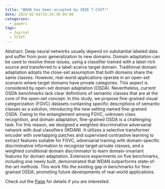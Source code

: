 ```yaml
---
title: "WDAN has been accepted by IEEE T-CSVT!"
date: 2023-02-01T15:34:30-04:00
categories:
  - papers
tags:
  - Journal
  - TCSVT
---
```


Abstract:
Deep neural networks usually depend on substantial labeled data and suffer from poor generalization to new domains. Domain adaptation can be used to resolve these issues, using a classifier trained with a label-rich source and transferred to a label-scarce target domain. Traditional domain adaptation adopts the close-set assumption that both domains share the same classes. However, real-world applications operate in an open-set scenario where target domains have private categories. This aspect is considered by open-set domain adaptation (OSDA). Nevertheless, current OSDA benchmarks lack clear definitions of semantic classes that are at the core of the open-set concept. In this study, we propose fine-grained visual categorization (FGVC) datasets containing specific descriptions of semantic classes as a solution, introducing the new setting named fine-grained OSDA. Owing to the entanglement among FGVC, unknown class recognition, and domain adaptation, fine-grained OSDA is a challenging task. For this reason, we designed a weighted discriminative adversarial network with dual classifiers (WDAN). It utilizes a selective transformer encoder with overlapping patches and supervised contrastive learning to extract features suitable for FGVC, adversarial training with domain-specific discriminative information to recognize target-private classes, and a weighted conditional domain discriminator to learn domain-invariant features for domain adaptation. Extensive experiments on five benchmarks, including one newly built, demonstrated that WDAN outperforms state-of-the-art methods. This work fills the existing gap in benchmarks for fine-grained OSDA, promoting future developments of real-world applications.

Check out the [Page][paperPage] for details if you are interested.

[paperPage]: [https://ieeexplore.ieee.org/abstract/document/10054088]
[jekyll-gh]:   https://github.com/jekyll/jekyll
[jekyll-talk]: https://talk.jekyllrb.com/
